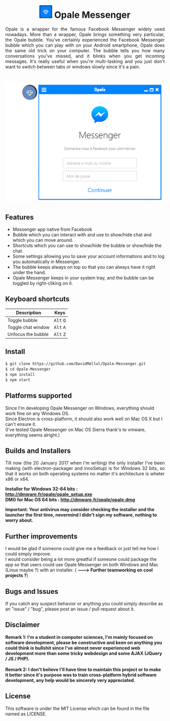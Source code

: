 
<h1 align='center'>
<img alt='Opale-Messenger' height="40px" src='./images/icone.png'>
  Opale Messenger 
</h1>

<p align="justify">
  Opale is a wrapper for the famous Facebook Messenger widely used nowadays. More than a wrapper, Opale brings
something very particular, the Opale bubble. You've certainly experienced the Facebook Messenger bubble which you
can play with on your Android smartphone, Opale does the same old trick on your computer. The bubble tells you
how many conversations you've missed, and it blinks when you get incoming messages. It's really useful when you're
multi-tasking and you just don't want to switch between tabs or windows slowly since it's a pain. </p>

<h1 align='center'>
<img alt='Opale-Messenger' src='./images/screen.png'>
</h1>

## Features

- Messenger app native from Facebook
- Bubble which you can interact with and use to show/hide chat and which you can move around.
- Shortcuts which you can use to show/hide the bubble or show/hide the chat.
- Some settings allowing you to save your account informations and to log you automatically in Messenger.
- The bubble keeps always on top so that you can always have it right under the hand.
- Opale Messenger keeps in your system tray, and the bubble can be toggled by right-cliking on it.

## Keyboard shortcuts

Description            | Keys
-----------------------| -----------------------
Toggle bubble          | <kbd>Alt</kbd> <kbd>Q</kbd>
Toggle chat window     | <kbd>Alt</kbd> <kbd>A</kbd>
Unfocus the bubble     | <kbd>Alt</kbd> <kbd>Z</kbd>



## Install

```sh
$ git clone https://github.com/DavidMellul/Opale-Messenger.git
$ cd Opale-Messenger
$ npm install
$ npm start
```

## Platforms supported

Since I'm developing Opale Messenger on Windows, everything should work fine on any Windows OS. <br />
Since Electron is cross-platform, it should also work well on Mac OS X but I can't ensure it. <br />
(I've tested Opale Messenger on Mac OS Sierra thank's to vmware, everything seems alright.)


## Builds and Installers

<p align="justify">Till now (the 20 January 2017 when I'm writing) the only installer I've been making (with electron-packager and innoSetup) is for Windows 32 bits, so that it works on both operating systems no matter it's architecture is wheter x86 or x64.</p>


<strong>Installer for Windows 32-64 bits : http://dmware.fr/opale/opale_setup.exe</strong> <br />
<strong>DMG for Mac OS 64 bits : http://dmware.fr/opale/opale.dmg</strong> <br />

<strong>Important:  Your antivirus may consider checking the installer and the launcher the first time, nevermind I didn't sign my software, nothing to worry about.</strong>


## Further improvements


I would be glad if someone could give me a feedback or just tell me how I could simply improve. <br />
I would consider being a lot more greatful if someone  could package the app so that users could use Opale Messenger on both Windows and Mac (Linux maybe ?) with an installer. (<strong> ---> Further teamworking on cool projects ?</strong>)

## Bugs and Issues

If you catch any suspect behavior or anything you could simply describe as an "issue" / "bug", please post an issue / pull request about it. 

## Disclaimer 

<strong>Remark 1: I'm a student in computer sciences, I'm mainly focused on software development, please be constructive and keen on anything you could think is bullshit since I've almost never experienced web development more than some tricky webdesign and some AJAX (JQuery / JS / PHP). </strong><br /><br />
<strong>Remark 2: I don't believe I'll have time to maintain this project or to make it better since it's purpose was to train cross-platform hybrid software development, any help would be sincerely very appreciated.</strong>

## License

This software is under the MIT License which can be found in the file named as LICENSE.

